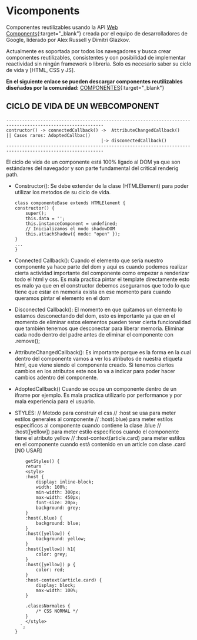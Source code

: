 # Vicomponents
Componentes reutilizables usando la API [Web Components](https://www.webcomponents.org/introduction){:target="_blank"} creada por el equipo de desarrolladores de Google, liderado por Alex Russell y Dimitri Glazkov.


Actualmente es soportada por todos los navegadores y busca crear componentes reutilizables, consistentes y con posibilidad de implementar reactividad sin ningún framework o librería. Solo es necesario saber su ciclo de vida y [HTML, CSS y JS].


**En el siguiente enlace se pueden descargar componentes reutilizables diseñados por la comunidad:**
[COMPONENTES](https://www.webcomponents.org/){:target="_blank"}

## CICLO DE VIDA DE UN WEBCOMPONENT
```
-----------------------------------------------------------------------------------------------------------
contructor() -> connectedCallback() ->  AttributeChangedCallback()    || Casos raros: AdoptedCallbac()
                                    |-> disconectedCallback()
-----------------------------------------------------------------------------------------------------------

```
El ciclo de vida de un componente está 100% ligado al DOM ya que son estándares del navegador y son parte fundamental del critical renderig path.

* Constructor():
    Se debe extender de la clase (HTMLElement) para poder utilizar los metodos de su ciclo de vida.
    ```<javascript>
    class componenteBase extends HTMLElement {
    constructor() {
        super();
        this.data = '';
        this.instanceComponent = undefined;
        // Inicializamos el modo shadowDOM
        this.attachShadow({ mode: "open" });
    }
    ...
    }
    ```

* Connected Callback():
    Cuando el elemento que seria nuestro componente ya hace parte del dom y aqui es cuando podemos realizar cierta actividad importante del componente como empezar a renderizar todo el html y css.
    Es mala practica pintar el template directamente esto es malo ya que en el constructor debemos asegurarnos que todo lo que tiene que estar en memoria exista en ese momento para cuando queramos pintar el elemento en el dom

* Disconected Callback():
    El momento en que quitamos un elemento lo estamos desconectando del dom, esto es importante ya que en el momento de eliminar estos elementos pueden tener cierta funcionalidad que también tenemos que desconectar para liberar memoria.
    Eliminar cada nodo dentro del padre antes de eliminar el componente con .remove();

* AttributeChangedCallback():
    Es importante porque es la forma en la cual dentro del componente vamos a ver los atributos de nuestra etiqueta html, que viene siendo el componente creado. Si tenemos ciertos cambios en los atributos este nos lo va a indicar para poder hacer cambios adentro del componente.

* AdoptedCallback()
    Cuando se ocupa un componente dentro de un iframe por ejemplo. Es mala practica utilizarlo por performance y por mala experiencia para el usuario.
* STYLES:
    // Metodo para construir el css
    // :host se usa para meter estilos generales al componente
    // :host(.blue) para meter estilos especificos al componente cuando contiene la clase .blue
    // :host([yellow]) para meter estilo especificos cuando el componente tiene el atributo yellow
    // :host-context(article.card) para meter estilos en el componente cuando está contenido en un article con clase .card [NO USAR]
    ```<javascript>
        getStyles() {
        return `
        <style>
        :host {
            display: inline-block;
            width: 100%;
            min-width: 300px;
            max-width: 450px;
            font-size: 20px;
            background: grey;
        }
        :host(.blue) {
            background: blue; 
        }
        :host([yellow]) {
            background: yellow;
        }
        :host([yellow]) h1{
            color: grey;
        }
        :host([yellow]) p {
            color: red;
        }
        :host-context(article.card) {
            display: block;
            max-width: 100%;
        }

        .clasesNormales {
            /* CSS NORMAL */
        }
        </style>
      `;
    }
    ```